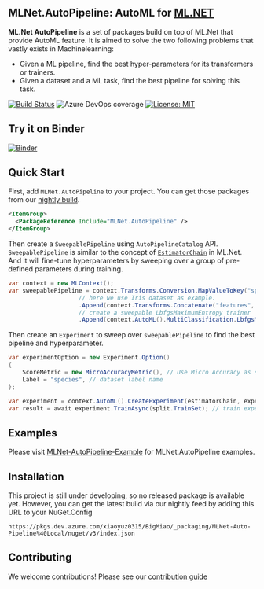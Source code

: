 ## **MLNet.AutoPipeline**: AutoML for [ML.NET](https://dotnet.microsoft.com/apps/machinelearning-ai/ml-dotnet)

**ML.Net AutoPipeline** is a set of packages build on top of ML.Net that provide AutoML feature. It is aimed to solve the two following problems that vastly exists in Machinelearning:
- Given a ML pipeline, find the best hyper-parameters for its transformers or trainers.
- Given a dataset and a ML task, find the best pipeline for solving this task.

[![Build Status](https://dev.azure.com/xiaoyuz0315/BigMiao/_apis/build/status/LittleLittleCloud.auto-machinelearning?branchName=master)](https://dev.azure.com/xiaoyuz0315/BigMiao/_build/latest?definitionId=3&branchName=master) ![Azure DevOps coverage](https://img.shields.io/azure-devops/coverage/xiaoyuz0315/BigMiao/3?color=green) [![License: MIT](https://img.shields.io/badge/License-MIT-yellow.svg)](https://opensource.org/licenses/MIT)

## Try it on Binder
[![Binder](https://mybinder.org/badge_logo.svg)](https://mybinder.org/v2/gh/LittleLittleCloud/MLNet-AutoPipeline-Examples/master)

## Quick Start

First, add `MLNet.AutoPipeline` to your project. You can get those packages from our [nightly build](#Installation).

```xml
<ItemGroup>
  <PackageReference Include="MLNet.AutoPipeline" />
</ItemGroup>
```
Then create a `SweepablePipeline` using `AutoPipelineCatalog` API. `SweepablePipeline` is similar to the concept of [`EstimatorChain`](https://docs.microsoft.com/en-us/dotnet/api/microsoft.ml.data.estimatorchain-1?view=ml-dotnet) in ML.Net. And it will fine-tune hyperparameters by sweeping over a group of pre-defined parameters during training.

```csharp
var context = new MLContext();
var sweepablePipeline = context.Transforms.Conversion.MapValueToKey("species", "species")
                    // here we use Iris dataset as example.
                    .Append(context.Transforms.Concatenate("features", new string[] { "sepal_length", "sepal_width", "petal_length", "petal_width" }))
                    // create a sweepable LbfgsMaximumEntropy trainer
                    .Append(context.AutoML().MultiClassification.LbfgsMaximumEntropy("species", "features"));
```

Then create an `Experiment` to sweep over `sweepablePipeline` to find the best pipeline and hyperparameter.

```csharp
var experimentOption = new Experiment.Option()
{
    ScoreMetric = new MicroAccuracyMetric(), // Use Micro Accuracy as score.
    Label = "species", // dataset label name
};

var experiment = context.AutoML().CreateExperiment(estimatorChain, experimentOption)
var result = await experiment.TrainAsync(split.TrainSet); // train experiment.
```

## Examples
Please visit [MLNet-AutoPipeline-Example](https://github.com/LittleLittleCloud/MLNet-AutoPipeline-Examples) for MLNet.AutoPipeline examples.

## Installation

This project is still under developing, so no released package is available yet. However, you can get the latest build via our nightly feed by adding this URL to your NuGet.Config

`https://pkgs.dev.azure.com/xiaoyuz0315/BigMiao/_packaging/MLNet-Auto-Pipeline%40Local/nuget/v3/index.json`

## Contributing
We welcome contributions! Please see our [contribution guide](CONTRIBUTING.md)
